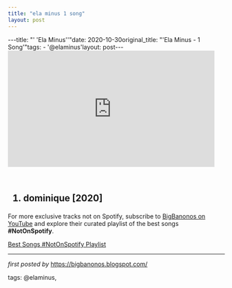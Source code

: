 ```yaml
---
title: "ela minus 1 song"
layout: post
---
```

---title: "' 'Ela Minus''"date: 2020-10-30original_title: "'Ela Minus - 1 Song'"tags:  - '@elaminus'layout: post---<iframe frameborder="0" height="270" src="https://www.youtube.com/embed/3EyDeCvQ8vA" width="480"></iframe><div><br /></div><div><h2><ol><li>dominique [2020]</li></ol></h2></div><!--Subscribe and Playlist Links--><div>    <p>For more exclusive tracks not on Spotify, subscribe to <a href="https://www.youtube.com/@BigBanonos" target="_blank">BigBanonos on YouTube</a> and explore their curated playlist of the best songs <strong>#NotOnSpotify</strong>.</p>    <p><a href="https://www.youtube.com/playlist?list=PLtuNtuTatqI0kFahUCbtbfenC_ET5O_tr" target="_blank">Best Songs #NotOnSpotify Playlist<br /></a></p></div><hr /><p><em>first posted by</em> <a href="https://bigbanonos.blogspot.com/" rel="noopener" target="_new">https://bigbanonos.blogspot.com/</a></p><p>tags: @elaminus,</p>